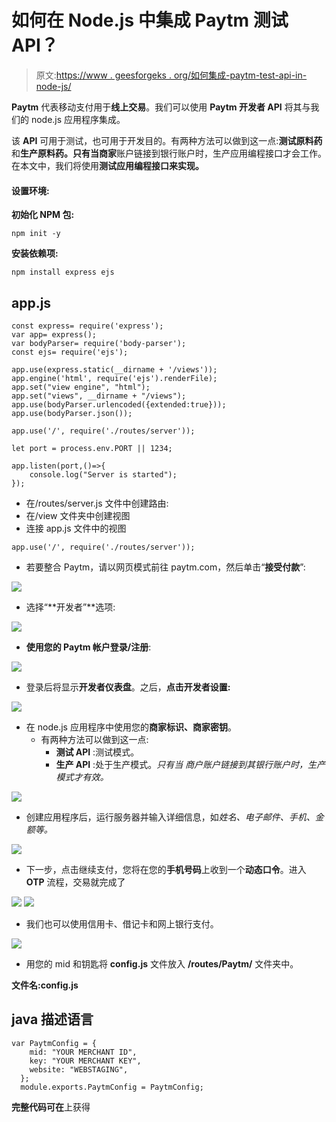 # 如何在 Node.js 中集成 Paytm 测试 API？

> 原文:[https://www . geesforgeks . org/如何集成-paytm-test-api-in-node-js/](https://www.geeksforgeeks.org/how-to-integrate-paytm-test-api-in-node-js/)

**Paytm** 代表移动支付用于**线上交易**。我们可以使用 **Paytm 开发者 API** 将其与我们的 node.js 应用程序集成。

该 **API** 可用于测试，也可用于开发目的。有两种方法可以做到这一点:**测试原料药**和**生产原料药。**只有当**商家**账户链接到银行账户时，生产应用编程接口才会工作。在本文中，我们将使用**测试应用编程接口来实现。**

#### 设置环境:

**初始化 NPM 包:**

```
npm init -y
```

**安装依赖项:**

```
npm install express ejs
```

## app.js

```
const express= require('express');
var app= express();
var bodyParser= require('body-parser');
const ejs= require('ejs');

app.use(express.static(__dirname + '/views'));
app.engine('html', require('ejs').renderFile);
app.set("view engine", "html"); 
app.set("views", __dirname + "/views"); 
app.use(bodyParser.urlencoded({extended:true}));
app.use(bodyParser.json());

app.use('/', require('./routes/server'));

let port = process.env.PORT || 1234;

app.listen(port,()=>{
    console.log("Server is started");
});
```

*   在/routes/server.js 文件中创建路由:
*   在/view 文件夹中创建视图
*   连接 app.js 文件中的视图

```
app.use('/', require('./routes/server'));
```

*   若要整合 Paytm，请以网页模式前往 paytm.com，然后单击“**接受付款**”:

![](img/251df44614180898249249b9d9eec2e8.png)

*   选择“**开发者”**选项:

![](img/95aaca4a62973fb2f1e58d04b8b497dd.png)

*   **使用您的 Paytm 帐户登录/注册**:

![](img/9b62c300415881908558db31c2aaaee6.png)

*   登录后将显示**开发者仪表盘**。之后，**点击开发者设置:**

![](img/1f10bd030b8757b95d0ebb101fce0bee.png)

*   在 node.js 应用程序中使用您的**商家标识、商家密钥**。
    *   有两种方法可以做到这一点:
        *   **测试 API** :测试模式。
        *   **生产 API** :处于生产模式。*只有当* *商户账户链接到其银行账户时，生产模式才有效。*

![](img/da91ad2a9f99ac239c68f088ad05bbe2.png)

*   创建应用程序后，运行服务器并输入详细信息，如*姓名、电子邮件、手机、金额等。*

![](img/c71046401952e1a94c4eaabc1483b248.png)

*   下一步，点击继续支付，您将在您的**手机号码**上收到一个**动态口令**。进入 **OTP** 流程，交易就完成了

![](img/ab2de4880c2de31744a2e91320846480.png) ![](img/73bbff4f3351ccf0cb37c8202f9e6698.png)

*   我们也可以使用信用卡、借记卡和网上银行支付。

![](img/40f5e66739db7bcf527733656b0108db.png)

*   用您的 mid 和钥匙将 **config.js** 文件放入 **/routes/Paytm/** 文件夹中。

**文件名:config.js**

## java 描述语言

```
var PaytmConfig = {
    mid: "YOUR MERCHANT ID",
    key: "YOUR MERCHANT KEY",
    website: "WEBSTAGING",
  };
  module.exports.PaytmConfig = PaytmConfig;
```

**完整代码可在**上获得